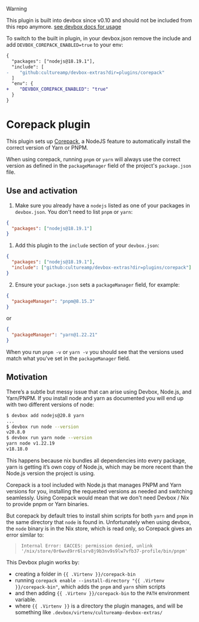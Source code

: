 > [!WARNING]
> This plugin is built into devbox since v0.10 and should not be included from this repo anymore.
> [see devbox docs for usage](https://www.jetify.com/devbox/docs/devbox_examples/languages/nodejs/#adding-yarn-npm-or-pnpm-as-your-node-package-manager)

To switch to the built in plugin, in your devbox.json remove the include and add `DEVBOX_COREPACK_ENABLED=true` to your env:
```diff
{
  "packages": ["nodejs@18.19.1"],
  "include": [
-    "github:cultureamp/devbox-extras?dir=plugins/corepack"
  ]
  "env": {
+    "DEVBOX_COREPACK_ENABLED": "true"
  }
}
```


# Corepack plugin

This plugin sets up [Corepack](https://github.com/nodejs/corepack/), a NodeJS feature to automatically install the correct version of Yarn or PNPM.

When using corepack, running `pnpm` or `yarn` will always use the correct version as defined in the `packageManager` field of the project's `package.json` file.

## Use and activation

1. Make sure you already have a `nodejs` listed as one of your packages in `devbox.json`. You don't need to list `pnpm` or `yarn`:

```json
{
  "packages": ["nodejs@18.19.1"]
}
```

1. Add this plugin to the `include` section of your `devbox.json`:

```json
{
  "packages": ["nodejs@18.19.1"],
  "include": ["github:cultureamp/devbox-extras?dir=plugins/corepack"]
}
```

2. Ensure your `package.json` sets a `packageManager` field, for example:

```json
{
  "packageManager": "pnpm@8.15.3"
}
```

or

```json
{
  "packageManager": "yarn@1.22.21"
}
```

When you run `pnpm -v` or `yarn -v` you should see that the versions used match what you've set in the `packageManager` field.

## Motivation

There’s a subtle but messy issue that can arise using Devbox, Node.js, and Yarn/PNPM. If you install node and yarn as documented you will end up with two different versions of node:

```sh
$ devbox add nodejs@20.8 yarn
...
$ devbox run node --version
v20.8.0
$ devbox run yarn node --version
yarn node v1.22.19
v18.18.0
```

This happens because nix bundles all dependencies into every package, yarn is getting it’s own copy of Node.js, which may be more recent than the Node.js version the project is using.

Corepack is a tool included with Node.js that manages PNPM and Yarn versions for you, installing the requested versions as needed and switching seamlessly. Using Corepack would mean that we don't need Devbox / Nix to provide pnpm or Yarn binaries.

But corepack by default tries to install shim scripts for both `yarn` and `pnpm` in the same directory that `node` is found in. Unfortunately when using devbox, the `node` binary is in the Nix store, which is read only, so Corepack gives an error similar to:

> `Internal Error: EACCES: permission denied, unlink '/nix/store/0r6wvd9rr6lsrv8j9b3nv9s9lw7vfb37-profile/bin/pnpm'`

This Devbox plugin works by:

- creating a folder in `{{ .Virtenv }}/corepack-bin`
- running `corepack enable --install-directory "{{ .Virtenv }}/corepack-bin"`, which adds the `pnpm` and `yarn` shim scripts
- and then adding `{{ .Virtenv }}/corepack-bin` to the `PATH` environment variable.
- where `{{ .Virtenv }}` is a directory the plugin manages, and will be something like `.devbox/virtenv/cultureamp-devbox-extras/`
